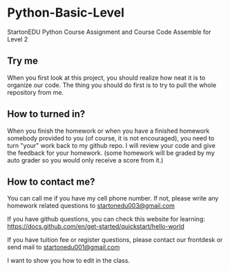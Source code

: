 # Python-Basic-Level
StartonEDU Python Course Assignment and Course Code Assemble for Level 2

## Try me
When you first look at this project, you should realize how neat it is to organize our code. The thing you should do first is to try to pull the whole repository from me.

## How to turned in?
When you finish the homework or when you have a finished homework somebody provided to you (of course, it is not encouraged), you need to turn "your" work back to my github repo. I will review your code and give the feedback for your homework. (some homework will be graded by my auto grader so you would only receive a score from it.)

## How to contact me?
You can call me if you have my cell phone number. If not, please write any homework related questions to startonedu003@gmail.com

If you have github questions, you can check this website for learning: https://docs.github.com/en/get-started/quickstart/hello-world

If you have tuition fee or register questions, please contact our frontdesk or send mail to startonedu001@gmail.com

I want to show you how to edit in the class.

